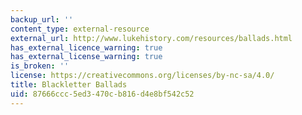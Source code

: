 ```yaml
---
backup_url: ''
content_type: external-resource
external_url: http://www.lukehistory.com/resources/ballads.html
has_external_licence_warning: true
has_external_license_warning: true
is_broken: ''
license: https://creativecommons.org/licenses/by-nc-sa/4.0/
title: Blackletter Ballads
uid: 87666ccc-5ed3-470c-b816-d4e8bf542c52
---
```


